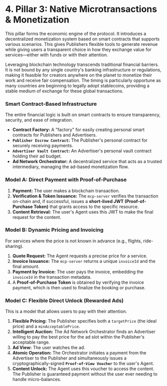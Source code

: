 # 4. Pillar 3: Native Microtransactions & Monetization

This pillar forms the economic engine of the protocol. It introduces a decentralized monetization system based on smart contracts that supports various scenarios. This gives Publishers flexible tools to generate revenue while giving users a transparent choice in how they exchange value for services—either with funds or with their attention.

Leveraging blockchain technology transcends traditional financial barriers. It is not bound by any single country's banking infrastructure or regulations, making it feasible for creators anywhere on the planet to monetize their work and receive fair compensation. The timing is particularly opportune as many countries are beginning to legally adopt stablecoins, providing a stable medium of exchange for these global transactions.

### Smart Contract-Based Infrastructure

The entire financial logic is built on smart contracts to ensure transparency, security, and ease of integration.

- **Contract Factory:** A "factory" for easily creating personal smart contracts for Publishers and Advertisers.
- **`Publisher Escrow Contract`:** The Publisher's personal contract for securely receiving payments.
- **`Advertiser Vault Contract`:** An Advertiser's personal vault contract holding their ad budget.
- **Ad Network Orchestrator:** A decentralized service that acts as a trusted intermediary, managing the ad-based monetization flow.

### Model A: Direct Payment with Proof-of-Purchase

1.  **Payment:** The user makes a blockchain transaction.
2.  **Verification & Token Issuance:** The `mcp-server` verifies the transaction on-chain and, if successful, issues a **short-lived JWT (Proof-of-Purchase Token)** that grants access to the specific resource.
3.  **Content Retrieval:** The user's Agent uses this JWT to make the final request for the content.

### Model B: Dynamic Pricing and Invoicing

For services where the price is not known in advance (e.g., flights, ride-sharing).

1.  **Quote Request:** The Agent requests a precise price for a service.
2.  **Invoice Issuance:** The `mcp-server` returns a unique `invoiceId` and the final amount.
3.  **Payment by Invoice:** The user pays the invoice, embedding the `invoiceId` in the transaction metadata.
4.  A **Proof-of-Purchase Token** is obtained by verifying the invoice payment, which is then used to finalize the booking or purchase.

### Model C: Flexible Direct Unlock (Rewarded Ads)

This is a model that allows users to pay with their attention.

1.  **Flexible Pricing:** The Publisher specifies both a `targetPrice` (the ideal price) and a `minAcceptablePrice`.
2.  **Intelligent Auction:** The Ad Network Orchestrator finds an Advertiser willing to pay the best price for the ad slot within the Publisher's acceptable range.
3.  **Ad View:** The user watches the ad.
4.  **Atomic Operation:** The Orchestrator initiates a payment from the Advertiser to the Publisher and simultaneously issues a cryptographically-signed **`Proof-of-View Voucher`** to the user's Agent.
5.  **Content Unlock:** The Agent uses this voucher to access the content. The Publisher is guaranteed payment without the user ever needing to handle micro-balances.
